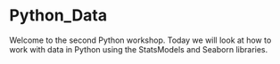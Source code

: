 # Python_Data
Welcome to the second Python workshop. Today we will look at how to work with data in Python using the StatsModels and Seaborn libraries.
